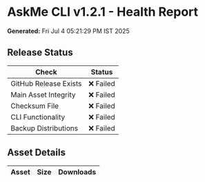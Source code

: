 # AskMe CLI v1.2.1 - Health Report

**Generated:** Fri Jul  4 05:21:29 PM IST 2025

## Release Status

| Check | Status |
|-------|--------|
| GitHub Release Exists | ❌ Failed |
| Main Asset Integrity | ❌ Failed |
| Checksum File | ❌ Failed |
| CLI Functionality | ❌ Failed |
| Backup Distributions | ❌ Failed |

## Asset Details

| Asset | Size | Downloads |
|-------|------|-----------|

